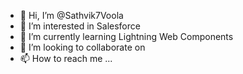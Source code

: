 - 👋 Hi, I’m @Sathvik7Voola
- 👀 I’m interested in Salesforce
- 🌱 I’m currently learning Lightning Web Components
- 💞️ I’m looking to collaborate on 
- 📫 How to reach me ...

<!---
Sathvik7Voola/Sathvik7Voola is a ✨ special ✨ repository because its `README.md` (this file) appears on your GitHub profile.
You can click the Preview link to take a look at your changes.
--->
